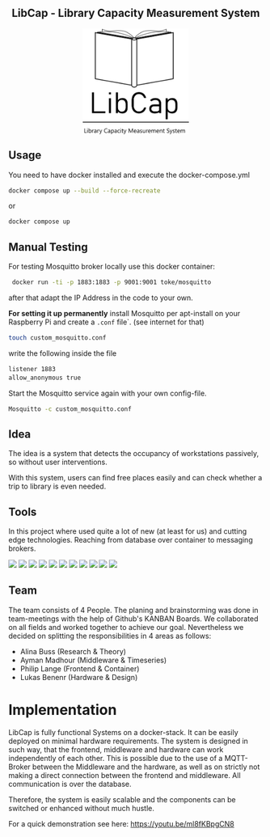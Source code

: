 <div align="center">
<h2>LibCap - Library Capacity Measurement System</h2>

<img src="./Docs/LibCap_simple_black.png" alt="Logo" width="210" align="center"/>
<br>
</div>

## Usage
You need to have docker installed and execute the docker-compose.yml

```bash
docker compose up --build --force-recreate
```

or 

```bash
docker compose up
```


## Manual Testing
For testing Mosquitto broker locally use this docker container:
```bash
 docker run -ti -p 1883:1883 -p 9001:9001 toke/mosquitto
```
after that adapt the IP Address in the code to your own.

**For setting it up permanently** install Mosquitto per apt-install on your Raspberry Pi and create a ```.conf``` file`.
(see internet for that)
```bash
touch custom_mosquitto.conf
```
write the following inside the file
```bash
listener 1883
allow_anonymous true
```

Start the Mosquitto service again with your own config-file.
```bash
Mosquitto -c custom_mosquitto.conf
```

## Idea
The idea is a system that detects the occupancy of workstations passively, so without user interventions.

With this system, users can find free places easily and can check whether a trip to library is even needed.

## Tools
In this project where used quite a lot of new (at least for us) and cutting edge technologies. Reaching from database over container to messaging brokers.



<img src="https://img.shields.io/badge/Postgres-grey?style=flat-square&logo=postgresql"/>
<img src="https://img.shields.io/badge/Docker-grey?style=flat-square&logo=docker"/>
<img src="https://img.shields.io/badge/Flask-grey?style=flat-square&logo=flask"/>
<img src="https://img.shields.io/badge/Bootstrap-grey?style=flat-square&logo=bootstrap"/>
<img src="https://img.shields.io/badge/HTML-grey?style=flat-square&logo=html5"/>
<img src="https://img.shields.io/badge/CSS-grey?style=flat-square&logo=css3"/>
<img src="https://img.shields.io/badge/JavaScript-grey?style=flat-square&logo=JavaScript"/>
<img src="https://img.shields.io/badge/Arduino-grey?style=flat-square&logo=arduino"/>
<img src="https://img.shields.io/badge/ESP32-grey?style=flat-square&logo=espHome"/>
<img src="https://img.shields.io/badge/C++-grey?style=flat-square&logo=c"/>
<img src="https://img.shields.io/badge/Mosquitto-grey?style=flat-square&logo=Eclipse Mosquitto"/>



## Team

The team consists of 4 People. The planing and brainstorming was done in team-meetings with the help of Github's KANBAN Boards.
We collaborated on all fields and worked together to achieve our goal. Nevertheless we decided on splitting the responsibilities in 4 areas as follows:

- Alina Buss (Research & Theory)
- Ayman Madhour (Middleware & Timeseries)
- Philip Lange (Frontend & Container)
- Lukas Benenr (Hardware & Design)

# Implementation

LibCap is fully functional Systems on a docker-stack. It can be easily deployed on minimal hardware requirements. 
The system is designed in such way, that the frontend, middleware and hardware can work independently of each other. 
This is possible due to the use of a MQTT-Broker between the Middleware and the hardware, 
as well as on strictly not making a direct connection between the frontend and middleware. All communication is over the database.

Therefore, the system is easily scalable and the components can be switched or enhanced without much hustle.


For a quick demonstration see here: https://youtu.be/ml8fKBpgCN8
